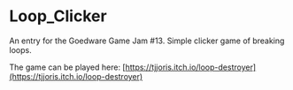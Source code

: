 # Loop_Clicker
An entry for the Goedware Game Jam #13. Simple clicker game of breaking loops.

The game can be played here: [https://tjjoris.itch.io/loop-destroyer](https://tjjoris.itch.io/loop-destroyer)
